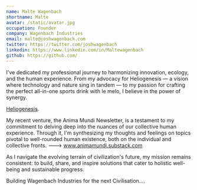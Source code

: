 ```yaml
---
name: Malte Wagenbach
shortname: Malte
avatar: /static/avatar.jpg
occupation: Founder
company: Wagenbach Industries 
email: malte@joshwagenbach.com
twitter: https://twitter.com/joshwagenbach
linkedin: https://www.linkedin.com/in/Maltewagenbach
github: https://github.com/
---
```


I've dedicated my professional journey to harmonizing innovation, ecology, and the human experience. From my advocacy for Heliogenesis — a vision where technology and nature sing in tandem — to my passion for crafting the perfect all-in-one sports drink with le melo, I believe in the power of synergy.

 [Heliogenesis](https://www.heliogenesis.io).

My recent venture, the Anima Mundi Newsletter, is a testament to my commitment to delving deep into the nuances of our collective human experience. Through it, I'm synthesizing my thoughts and feelings on topics pivotal to well-rounded human existence, both on the individual and collective fronts. ---> www.animamundi.substack.com

As I navigate the evolving terrain of civilization's future, my mission remains consistent: to build, share, and inspire solutions that cater to holistic well-being and sustainable progress.

Building Wagenbach Industries for the next Civilisation....

